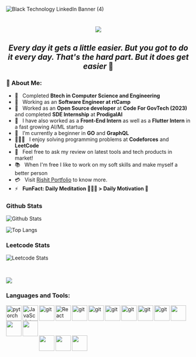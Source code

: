 
![Black Technology LinkedIn Banner (4)](https://github.com/Rishit30G/Rishit30G/assets/74411873/7919ade4-dff4-4fb6-9406-b1f297e2443e)

<h1 align="center">
  <a href="https://git.io/typing-svg">
    <img src="https://readme-typing-svg.herokuapp.com/?lines=Hello,+There!+👋;This+is+Rishit+Gupta+😎;Welcome+to+my+Github!&center=true&size=30">
  </a>
</h1>
 <h2 align="center"><i> Every day it gets a little easier. But you got to do it every day. That's the hard part. But it does get easier </i> 🚀 </h2>
 
### 🧐 About Me:

- 🏫 &nbsp; Completed **Btech in Computer Science and Engineering**
- 💼 &nbsp; Working as an **Software Engineer at rtCamp**
- 🏢 &nbsp; Worked as an **Open Source developer** at **Code For GovTech (2023)** and completed **SDE Internship** at **ProdigalAI**
- 🔭 &nbsp; I have also worked as a **Front-End Intern** as well as a **Flutter Intern** in a fast growing AI/ML startup
- 🌱 &nbsp; I’m currently a beginner in **GO** and **GraphQL**
- 👨🏻‍💻 &nbsp; I enjoy solving programming problems at **Codeforces** and **LeetCode**
- 💬 &nbsp; Feel free to ask my review on latest tools and tech products in market!   
- 📚 &nbsp; When I'm free I like to work on my soft skills and make myself a better person 
- 💳 &nbsp; Visit [Rishit Portfolio](https://rishit-portfolio.netlify.app) to know more.
- ⚡ &nbsp; **FunFact: Daily Meditation 🧘🏻‍♂️ > Daily Motivation 💪**




### Github Stats
![Github Stats](https://github-readme-stats.vercel.app/api?username=Rishit30G&count_private=true&include_all_commits=true&show_icons=true&title_color=007bff&text_color=e7e7e7&icon_color=007bff&bg_color=171c28)

![Top Langs](https://github-readme-stats.vercel.app/api/top-langs/?username=Rishit30G&layout=compact&title_color=007bff&text_color=e7e7e7&icon_color=007bff&bg_color=171c28)
<br> 
### Leetcode Stats 
![Leetcode Stats](https://leetcard.jacoblin.cool/rishit_30g?ext=heatmap)

<br>

![](https://komarev.com/ghpvc/?username=Rishit30G&style=for-the-badge)

### Languages and Tools:
<div>
<img align="left" src="https://user-images.githubusercontent.com/74411873/147396578-39a852d5-d8f1-4ad7-bc50-02bcbda7e444.png" alt="pytorch" height="42px"/>

  
<img align="left" alt="JavaScript" height ="42px"  src="https://raw.githubusercontent.com/rahul-jha98/github_readme_icons/main/language_and_tools/square/javascript/javascript.svg"/>

  
<img src="https://i.postimg.cc/Dw9PqVr3/512px-Typescript-logo-2020-svg.png" align="left" alt="git" height='42px'/>

  
<img align="left" alt="React" height ="42px" src="https://raw.githubusercontent.com/rahul-jha98/github_readme_icons/main/language_and_tools/square/react/react.svg"/>

  
<img src="https://github.com/MarikIshtar007/MarikIshtar007/blob/master/images/css.svg" align="left" alt="git" height='42px'/> 


<img src="https://github.com/MarikIshtar007/MarikIshtar007/blob/master/images/html.svg" align="left" alt="git" height='42px'/> 


<img src="https://github.com/MarikIshtar007/MarikIshtar007/blob/master/images/php.svg" align="left" alt="git" height='42px'/>


<img src="https://github.com/MarikIshtar007/MarikIshtar007/blob/master/images/nodejs.svg" align="left" alt="git" height='42px'/>


<img src="https://i.postimg.cc/8CGw2QjB/1200px-Graph-QL-Logo-svg.png" align="left" alt="git" height='42px'/>


<img src="https://miro.medium.com/v2/resize:fit:500/1*vmFSpk9xtpxAHkH7cmt-3Q.png" align="left" alt="git" height='42px'/>


<img src="https://github.com/user-attachments/assets/7e86af2b-7d6b-4154-961e-8c9a800f0ec0" align="left" height='42px'/>


<img src="https://github.com/user-attachments/assets/206ab604-1631-48b4-8a8a-30293c0946cd" align="left" height='42px'/>

<img src="https://github.com/user-attachments/assets/2a266ebd-88c3-4afa-b929-afb26694be77" align="left" height='42px'/>

&nbsp;&nbsp;&nbsp;&nbsp;&nbsp;&nbsp;&nbsp;&nbsp;&nbsp;&nbsp;

<img src="https://github.com/user-attachments/assets/d7d50ebd-b761-43fc-8a79-07369a7c7a69" align="left" height='42px' />

<img src="https://cdn.worldvectorlogo.com/logos/mongodb-icon-1.svg" align="left" height='42px' />

<img src="https://cdn4.iconfinder.com/data/icons/logos-brands-in-colors/3000/figma-logo-512.png" align="left" height='42px' />


</div>
